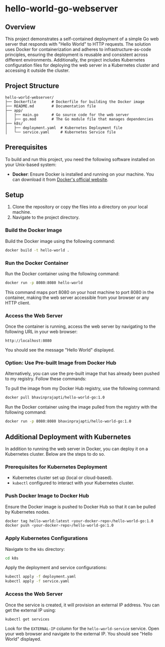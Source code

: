 # hello-world-go-webserver

## Overview

This project demonstrates a self-contained deployment of a simple Go web server that responds with "Hello World" to HTTP requests. The solution uses Docker for containerization and adheres to infrastructure-as-code principles, ensuring the deployment is reusable and consistent across different environments. Additionally, the project includes Kubernetes configuration files for deploying the web server in a Kubernetes cluster and accessing it outside the cluster.

## Project Structure

```
hello-world-webserver/
├── Dockerfile       # Dockerfile for building the Docker image
├── README.md        # Documentation file
├── app/
│   ├── main.go      # Go source code for the web server
│   ├── go.mod       # The Go module file that manages dependencies
├── k8s/
│   ├── deployment.yaml  # Kubernetes Deployment file
│   └── service.yaml     # Kubernetes Service file
```

## Prerequisites

To build and run this project, you need the following software installed on your Unix-based system:

- **Docker**: Ensure Docker is installed and running on your machine. You can download it from [Docker's official website](https://www.docker.com/get-started).

## Setup

1. Clone the repository or copy the files into a directory on your local machine.
2. Navigate to the project directory.

### Build the Docker Image

Build the Docker image using the following command:

```sh
docker build -t hello-world .
```

### Run the Docker Container

Run the Docker container using the following command:

```sh
docker run -p 8080:8080 hello-world
```
This command maps port 8080 on your host machine to port 8080 in the container, making the web server accessible from your browser or any HTTP client.

### Access the Web Server

Once the container is running, access the web server by navigating to the following URL in your web browser:

```
http://localhost:8080
```

You should see the message "Hello World" displayed.


### Option: Use Pre-built Image from Docker Hub

Alternatively, you can use the pre-built image that has already been pushed to my registry. Follow these commands:

To pull the image from my Docker Hub registry, use the following command:

```sh
docker pull bhavinprajapti/hello-world-go:1.0
```

Run the Docker container using the image pulled from the registry with the following command:

```sh
docker run -p 8080:8080 bhavinprajapti/hello-world-go:1.0
```

## Additional Deployment with Kubernetes

In addition to running the web server in Docker, you can deploy it on a Kubernetes cluster. Below are the steps to do so.

### Prerequisites for Kubernetes Deployment

- Kubernetes cluster set up (local or cloud-based).
- `kubectl` configured to interact with your Kubernetes cluster.

### Push Docker Image to Docker Hub

Ensure the Docker image is pushed to Docker Hub so that it can be pulled by Kubernetes nodes.

```sh
docker tag hello-world:latest <your-docker-repo>/hello-world-go:1.0
docker push <your-docker-repo>/hello-world-go:1.0
```

### Apply Kubernetes Configurations

Navigate to the `k8s` directory:

```sh
cd k8s
```

Apply the deployment and service configurations:

```sh
kubectl apply -f deployment.yaml
kubectl apply -f service.yaml
```

### Access the Web Server

Once the service is created, it will provision an external IP address. You can get the external IP using:

```sh
kubectl get services
```

Look for the `EXTERNAL-IP` column for the `hello-world-service` service. Open your web browser and navigate to the external IP. You should see "Hello World" displayed.

